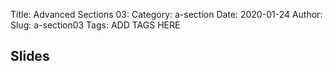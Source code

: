 Title: Advanced Sections 03:
Category: a-section
Date: 2020-01-24
Author: 
Slug: a-section03
Tags: ADD TAGS HERE


## Slides
